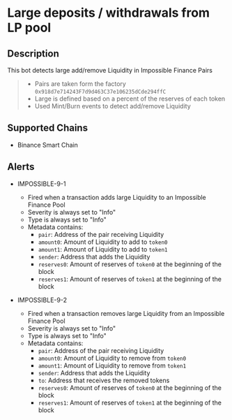 # Large deposits / withdrawals from LP pool

## Description

This bot detects large add/remove Liquidity in Impossible Finance Pairs

> - Pairs are taken form the factory `0x918d7e714243F7d9d463C37e106235dCde294ffC`
> - Large is defined based on a percent of the reserves of each token
> - Used Mint/Burn events to detect add/remove Liquidity

## Supported Chains

- Binance Smart Chain

## Alerts

- IMPOSSIBLE-9-1

  - Fired when a transaction adds large Liquidity to an Impossible Finance Pool
  - Severity is always set to "Info"
  - Type is always set to "Info"
  - Metadata contains:
    - `pair`: Address of the pair receiving Liquidity
    - `amount0`: Amount of Liquidity to add to `token0`
    - `amount1`: Amount of Liquidity to add to `token1`
    - `sender`: Address that adds the Liquidity
    - `reserves0`: Amount of reserves of `token0` at the beginning of the block
    - `reserves1`: Amount of reserves of `token1` at the beginning of the block

- IMPOSSIBLE-9-2
  - Fired when a transaction removes large Liquidity from an Impossible Finance Pool
  - Severity is always set to "Info"
  - Type is always set to "Info"
  - Metadata contains:
    - `pair`: Address of the pair receiving Liquidity
    - `amount0`: Amount of Liquidity to remove from `token0`
    - `amount1`: Amount of Liquidity to remove from `token1`
    - `sender`: Address that adds the Liquidity
    - `to`: Address that receives the removed tokens
    - `reserves0`: Amount of reserves of `token0` at the beginning of the block
    - `reserves1`: Amount of reserves of `token1` at the beginning of the block
